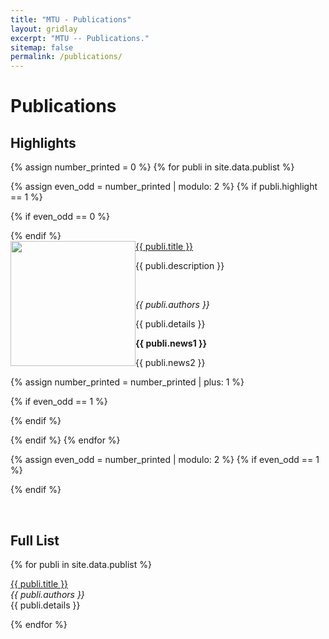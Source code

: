 ```yaml
---
title: "MTU - Publications"
layout: gridlay
excerpt: "MTU -- Publications."
sitemap: false
permalink: /publications/
---
```



# Publications

## Highlights

{% assign number_printed = 0 %}
{% for publi in site.data.publist %}

{% assign even_odd = number_printed | modulo: 2 %}
{% if publi.highlight == 1 %}

{% if even_odd == 0 %}
<div class="row">
{% endif %}

<div class="col-sm-6 clearfix">
 <div class="well">
  <pubtit><a href="{{ publi.url }}">{{ publi.title }}</a></pubtit>
  <img src="{{ site.url }}{{ site.baseurl }}/assets/publications/{{ publi.image }}" class="img-responsive" width="200em" style="float: left" />
  <p>{{ publi.description }}</p>
  <br>
  <p><em>{{ publi.authors }}</em></p>
  <p>{{ publi.details }}</p>
  <p class="text-danger"><strong> {{ publi.news1 }}</strong></p>
  <p> {{ publi.news2 }}</p>
 </div>
</div>

{% assign number_printed = number_printed | plus: 1 %}

{% if even_odd == 1 %}
</div>
{% endif %}

{% endif %}
{% endfor %}

{% assign even_odd = number_printed | modulo: 2 %}
{% if even_odd == 1 %}
</div>
{% endif %}

<p> &nbsp; </p>


## Full List

{% for publi in site.data.publist %}

  <a href="{{ publi.url }}">{{ publi.title }}</a> <br />
  <em>{{ publi.authors }} </em><br />
  {{ publi.details }}

{% endfor %}

<br>
